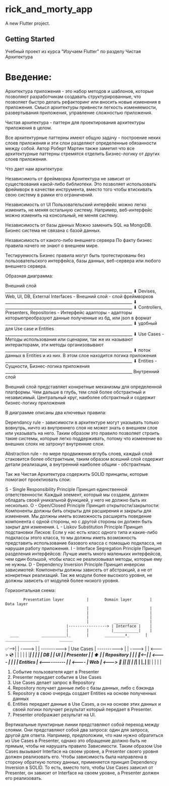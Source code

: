# rick_and_morty_app

A new Flutter project.

## Getting Started

Учебный проект из курса "Изучаем Flutter" по разделу Чистая Архитектура

# Введение:

Архитектура приложения - это набор методов и шаблонов, которые позволяют разработчикам создавать структурированные, что позволяет быстро делать рефакторинг или вносить новые изменения в приложения. Смысл архитектуры привнести легкость изменяемости, развертывания приложения, управление сложностью приложения.

Чистая архитектура - паттерн для проектирования архитектуры приложения в целом.

Все архитектурные паттерны имеют общую задачу - построение неких слоев приложения и эти слои разделяют определенные обязанности между собой. Автор Роберт Мартин также заметил что все архитектурные паттерны стремятся отделить Бизнес-логику от других слоев приложения. 

Что дает нам архитектура:

Независимоть от фреймворка
Архитектура не зависит от существования какой-либо библиотеки. Это позволяет использовать фреймворк в качестве инструмента, вместо того чтобы втискивать свою систему в рамки его ограничений.

Независимость от UI
Пользовательский интерфейс можно легко изменить, не меняя остальную систему. Например, веб-интерфейс можно изменить на консольный, не меняя систему.

Независимость от базы данных
Можно заменить SQL на MongoDB. Бизнес система не связана с базой данных.

Независимость от какого-либо внешнего сервера
По факту бизнес правила начего не знают о внешнем мире.

Тестируемость
Бизнес правила могут быть тротестированы без пользовательского интерфейса, базы данных, веб-сервера или любого внешнего сервера.


Образная диаграмма: 

Внешний слой
             _______________________________________________________________ ⬇
             Devises, Web, UI, DB, External Interfaces                           - Внешний слой - слой фреймворков
             _______________________________________________________________ ⬇
             _______________________________________________________________ ⬇
             Controllers, Presenters, Repositories                               - Интерфейс адапторы - адапторы которыепреобразуют данные полученные из бд, или json в формат 
             _______________________________________________________________ ⬇    удобный для Use case и Entities
             _______________________________________________________________ ⬇
             Use Cases                                                           - Методы использования или сценарии, так же их называют интеракторами, эти методы организовывают  
             _______________________________________________________________ ⬇    поток данных в Entities и из них. В этом слое находится логика приложения
             _______________________________________________________________ ⬇
             Entities                                                            - Сущности, Бизнес-логика приложения
             _______________________________________________________________ 
Внутренний слой


Внешний слой представляет конкретные механизмы для определенной платформы. 
Чем дальше в глубь, тем слой более обстрактный и независимый. Центральный круг, наиболее обстрактный и содержит бизнес-логику приложения

В диаграмме описаны два ключевых правила:

Dependancy rule -  зависимости в архитектуре могут указывать только вовнутрь, ничто из внутреннего слоя не может знать о внешнем слое или указывать на него.
Таким образом это правило позволяет строить такие системы, которые легко поддерживать, потому что изменение во внешних слоях не затронут внутренние слои. 

Abstraction rule - по мере продвижения вглубь слоев, каждый слой стаковится более обстрактным, таким образом всешний слой содержит детали реализации, а внутренний наиболее общим - обстрактным.


Так же Чистая Архитектура содержить SOLID принципы, которые помогают проектиовать слои: 

S - Single Responsibility Principle 
    Принцип единственной ответственности: Каждый элемент, который мы создаем, должен обладать своей уникальной функцией, у него не должно быть их несколько.
O - Open/Closed Principle
    Принцип открытости/закрытости: Компоненты должны бить открыты для расширения и закрыты для изменения. Мы должны иметь возможность расширять поведение компонента с одной стороны, но с другой стороны он должен быть закрыт для изменения.
L - Liskov Substitution Principle 
    Принцип подстановки Лисков: Если у нас есть класс одного типа и  какие-либо подклассы этого класса, то мы должны иметь возможность представить использование базового класса с помощью подкласса, не нарушая работу приложения. 
I - Interface Segregation Principle
    Принцип разделения интерфейсов: Лучше иметь много маленьких интерфейсов, чем один большой, чтобы класс не реализовывал методы, которые ему не нужны.
D - Dependency Inversion Principle
    Принцип инверсии зависимотей: Компоненты должны зависеть от абстракций, а не от конкретных реализаций. Так же модули более высокого уровня, не должны зависеть от модулей более низкого уровня.


Горизонтальная схема:


            Presentation layer          |       Domain layer        |    Data layer
                                        |                           |
                                        |                           |
                                        |                           |
                                        |           ___________     |
                               |-----------------> | Interface |    |
                               |        |          |___________|    |
      ____          ___________|_       |       _________⬆_       |        _______________         ______
✅-->|    |  ----> |            |   ----------> | Use Cases |   ----------> |               | ----> |      | <---> 💿
     |    |        |            |       |       |___________|       |       |               |       | DB   |
     | UI |        | Presenter  |       |        _____⬆_____       |       |   Repository  |       |      |
🙂<--|    |  <---- |            |       |        | Entities  |  <---------- |               | <---- | Web  | <---> 💭
     |____|        |____________|       |        |___________|      |       |_______________|       |______|
                                        |                           |
                                        |                           |

1) Cобытие пользователя идет в Presenter
2) Presenter передает событие в Use Cases 
3) Use Cases делает запрос в Repository
4) Repository получает данные либо с базы данных, либо с бэкэнда
5) Repository в свою очередь создает Entities на основе полученных данных
6) Entities передает данные в Use Cases, а он на основе этих данных и своей логики получает результат который передает в Presenter.
7) Presenter отображает результат на UI.

Вертикальные пунктирные линии представляют собой переход между слоями. Они представляют собой два запроса: один для запроса, другой для ответа.
Например, предположим, что нам нужно обратиться из Use Cases в Presenter, однако это обращение должно быть не прямым, чтобы не нарушать правило Зависимости. 
Таким образом Use Cases вызывают Interface на своем уровне, а Presenter своего уровня должен реализовать его. Чтобы зависимость была направлена в сторону обратную потоку данных, применяется принцип Dependency Inversion в SOLID. То есть, вместо того, чтобы Use Cases зависил от Presenter, он зависит от Interface на своем уровне, а Presenter должен его реализовать.

